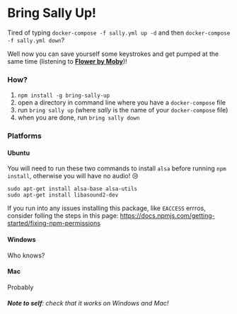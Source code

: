 # Bring Sally Up!
Tired of typing `docker-compose -f sally.yml up -d` and then `docker-compose -f sally.yml down`?

Well now you can save yourself some keystrokes and get pumped at the same time (listening to [**Flower by Moby**](https://www.youtube.com/watch?v=6A2V9Bu80J4))!

### How?
1. `npm install -g bring-sally-up`
2. open a directory in command line where you have a `docker-compose` file
3. run `bring sally up` (where _sally_ is the name of your `docker-compose` file)
4. when you are done, run `bring sally down`

### Platforms
#### Ubuntu

You will need to run these two commands to install `alsa` before running `npm install`, otherwise you will have no audio! 😢
```
sudo apt-get install alsa-base alsa-utils
sudo apt-get install libasound2-dev
```

If you run into any issues installing this package, like `EACCESS` errros, consider folling the steps in this page: https://docs.npmjs.com/getting-started/fixing-npm-permissions

#### Windows
Who knows?

#### Mac
Probably

###### **Note to self**: check that it works on Windows and Mac!
